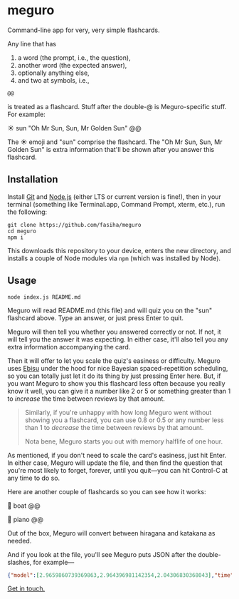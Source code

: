 # meguro

Command-line app for very, very simple flashcards.

Any line that has
1. a word (the prompt, i.e., the question),
2. another word (the expected answer),
3. optionally anything else,
4. and two at symbols, i.e.,
```
@@
```
is treated as a flashcard. Stuff after the double-@ is Meguro-specific stuff. For example:

☀️ sun "Oh Mr Sun, Sun, Mr Golden Sun" @@

The ☀️ emoji and "sun" comprise the flashcard. The "Oh Mr Sun, Sun, Mr Golden Sun" is extra information that'll be shown after you answer this flashcard.

## Installation
Install [Git](https://git-scm.com) and [Node.js](https://nodejs.org) (either LTS or current version is fine!), then in your terminal (something like Terminal.app, Command Prompt, xterm, etc.), run the following:
```shell
git clone https://github.com/fasiha/meguro
cd meguro
npm i
```
This downloads this repository to your device, enters the new directory, and installs a couple of Node modules via `npm` (which was installed by Node).

## Usage
```shell
node index.js README.md
```
Meguro will read README.md (this file) and will quiz you on the "sun" flashcard above. Type an answer, or just press Enter to quit.

Meguro will then tell you whether you answered correctly or not. If not, it will tell you the answer it was expecting. In either case, it'll also tell you any extra information accompanying the card.

Then it will offer to let you scale the quiz's easiness or difficulty. Meguro uses [Ebisu](https://fasiha.github.io/ebisu) under the hood for nice Bayesian spaced-repetition scheduling, so you can totally just let it do its thing by just pressing Enter here. But, if you want Meguro to show you this flashcard less often because you really know it well, you can give it a number like 2 or 5 or something greater than 1 to *increase* the time between reviews by that amount.

> Similarly, if you're unhappy with how long Meguro went without showing you a flashcard, you can use 0.8 or 0.5 or any number less than 1 to *decrease* the time between reviews by that amount.
> 
> Nota bene, Meguro starts you out with memory halflife of one hour.

As mentioned, if you don't need to scale the card's easiness, just hit Enter. In either case, Meguro will update the file, and then find the question that you're most likely to forget, forever, until you quit—you can hit Control-C at any time to do so.

Here are another couple of flashcards so you can see how it works:

🚢 boat @@

🎹 piano @@

Out of the box, Meguro will convert between hiragana and katakana as needed.

And if you look at the file, you'll see Meguro puts JSON after the double-slashes, for example—
```json
{"model":[2.9659860739369863,2.964396981142354,2.04306830368043],"time":"2020-06-13T04:29:19.684Z"}
```

[Get in touch.](https://fasiha.github.io/#contact)
